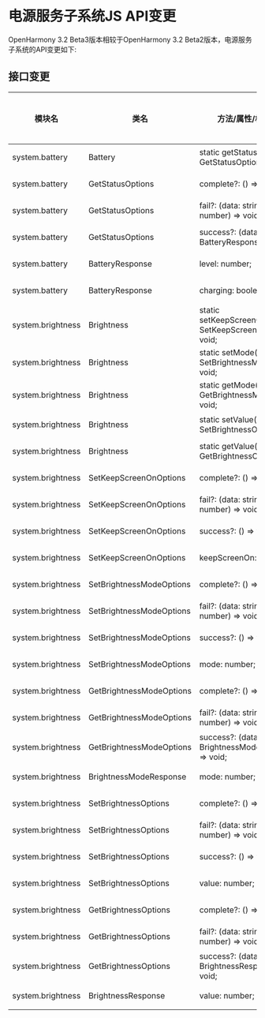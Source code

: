 # 电源服务子系统JS API变更

OpenHarmony 3.2 Beta3版本相较于OpenHarmony 3.2 Beta2版本，电源服务子系统的API变更如下:

## 接口变更

| 模块名 | 类名 | 方法/属性/枚举/常量 | 变更类型 |
|---|---|---|---|
| system.battery    | Battery                  | static getStatus(options?: GetStatusOptions): void;             | 废弃 |
| system.battery    | GetStatusOptions         | complete?: () => void;                                          | 废弃 |
| system.battery    | GetStatusOptions         | fail?: (data: string, code: number) => void;                    | 废弃 |
| system.battery    | GetStatusOptions         | success?: (data: BatteryResponse) => void;                      | 废弃 |
| system.battery    | BatteryResponse          | level: number;                                                  | 废弃 |
| system.battery    | BatteryResponse          | charging: boolean;                                              | 废弃 |
| system.brightness | Brightness               | static setKeepScreenOn(options?: SetKeepScreenOnOptions): void; | 废弃 |
| system.brightness | Brightness               | static setMode(options?: SetBrightnessModeOptions): void;       | 废弃 |
| system.brightness | Brightness               | static getMode(options?: GetBrightnessModeOptions): void;       | 废弃 |
| system.brightness | Brightness               | static setValue(options?: SetBrightnessOptions): void;          | 废弃 |
| system.brightness | Brightness               | static getValue(options?: GetBrightnessOptions): void;          | 废弃 |
| system.brightness | SetKeepScreenOnOptions   | complete?: () => void                                           | 废弃 |
| system.brightness | SetKeepScreenOnOptions   | fail?: (data: string, code: number) => void;                    | 废弃 |
| system.brightness | SetKeepScreenOnOptions   | success?: () => void;                                           | 废弃 |
| system.brightness | SetKeepScreenOnOptions   | keepScreenOn: boolean;                                          | 废弃 |
| system.brightness | SetBrightnessModeOptions | complete?: () => void                                           | 废弃 |
| system.brightness | SetBrightnessModeOptions | fail?: (data: string, code: number) => void;                    | 废弃 |
| system.brightness | SetBrightnessModeOptions | success?: () => void;                                           | 废弃 |
| system.brightness | SetBrightnessModeOptions | mode: number;                                                   | 废弃 |
| system.brightness | GetBrightnessModeOptions | complete?: () => void;                                          | 废弃 |
| system.brightness | GetBrightnessModeOptions | fail?: (data: string, code: number) => void;                    | 废弃 |
| system.brightness | GetBrightnessModeOptions | success?: (data: BrightnessModeResponse) => void;               | 废弃 |
| system.brightness | BrightnessModeResponse   | mode: number;                                                   | 废弃 |
| system.brightness | SetBrightnessOptions     | complete?: () => void                                           | 废弃 |
| system.brightness | SetBrightnessOptions     | fail?: (data: string, code: number) => void;                    | 废弃 |
| system.brightness | SetBrightnessOptions     | success?: () => void;                                           | 废弃 |
| system.brightness | SetBrightnessOptions     | value: number;                                                  | 废弃 |
| system.brightness | GetBrightnessOptions     | complete?: () => void;                                          | 废弃 |
| system.brightness | GetBrightnessOptions     | fail?: (data: string, code: number) => void;                    | 废弃 |
| system.brightness | GetBrightnessOptions     | success?: (data: BrightnessResponse) => void;                   | 废弃 |
| system.brightness | BrightnessResponse       | value: number;                                                  | 废弃 |